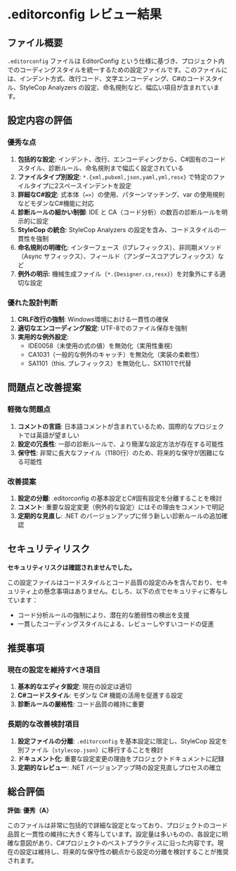 # .editorconfig レビュー結果

## ファイル概要

`.editorconfig` ファイルは EditorConfig という仕様に基づき、プロジェクト内でのコーディングスタイルを統一するための設定ファイルです。このファイルには、インデント方式、改行コード、文字エンコーディング、C#のコードスタイル、StyleCop Analyzers の設定、命名規則など、幅広い項目が含まれています。

## 設定内容の評価

### 優秀な点

1. **包括的な設定**: インデント、改行、エンコーディングから、C#固有のコードスタイル、診断ルール、命名規則まで幅広く設定されている
2. **ファイルタイプ別設定**: `*.{xml,pubxml,json,yaml,yml,resx}` で特定のファイルタイプに2スペースインデントを設定
3. **詳細なC#設定**: 式本体（`=>`）の使用、パターンマッチング、var の使用規則などモダンなC#機能に対応
4. **診断ルールの細かい制御**: IDE と CA（コード分析）の数百の診断ルールを明示的に設定
5. **StyleCop の統合**: StyleCop Analyzers の設定を含み、コードスタイルの一貫性を強制
6. **命名規則の明確化**: インターフェース（Iプレフィックス）、非同期メソッド（Async サフィックス）、フィールド（アンダースコアプレフィックス）など
7. **例外の明示**: 機械生成ファイル（`*.{Designer.cs,resx}`）を対象外にする適切な設定

### 優れた設計判断

1. **CRLF改行の強制**: Windows環境における一貫性の確保
2. **適切なエンコーディング設定**: UTF-8でのファイル保存を強制
3. **実用的な例外設定**: 
   - IDE0058（未使用の式の値）を無効化（実用性重視）
   - CA1031（一般的な例外のキャッチ）を無効化（実装の柔軟性）
   - SA1101（this. プレフィックス）を無効化し、SX1101で代替

## 問題点と改善提案

### 軽微な問題点

1. **コメントの言語**: 日本語コメントが含まれているため、国際的なプロジェクトでは英語が望ましい
2. **設定の冗長性**: 一部の診断ルールで、より簡潔な設定方法が存在する可能性
3. **保守性**: 非常に長大なファイル（1180行）のため、将来的な保守が困難になる可能性

### 改善提案

1. **設定の分離**: .editorconfig の基本設定とC#固有設定を分離することを検討
2. **コメント**: 重要な設定変更（例外的な設定）にはその理由をコメントで明記
3. **定期的な見直し**: .NET のバージョンアップに伴う新しい診断ルールの追加確認

## セキュリティリスク

**セキュリティリスクは確認されませんでした。**

この設定ファイルはコードスタイルとコード品質の設定のみを含んでおり、セキュリティ上の懸念事項はありません。むしろ、以下の点でセキュリティに寄与しています：

- コード分析ルールの強制により、潜在的な脆弱性の検出を支援
- 一貫したコーディングスタイルによる、レビューしやすいコードの促進

## 推奨事項

### 現在の設定を維持すべき項目

1. **基本的なエディタ設定**: 現在の設定は適切
2. **C#コードスタイル**: モダンな C# 機能の活用を促進する設定
3. **診断ルールの厳格性**: コード品質の維持に重要

### 長期的な改善検討項目

1. **設定ファイルの分離**: `.editorconfig` を基本設定に限定し、StyleCop 設定を別ファイル（`stylecop.json`）に移行することを検討
2. **ドキュメント化**: 重要な設定変更の理由をプロジェクトドキュメントに記録
3. **定期的なレビュー**: .NET バージョンアップ時の設定見直しプロセスの確立

## 総合評価

**評価: 優秀（A）**

このファイルは非常に包括的で詳細な設定となっており、プロジェクトのコード品質と一貫性の維持に大きく寄与しています。設定量は多いものの、各設定に明確な意図があり、C#プロジェクトのベストプラクティスに沿った内容です。現在の設定は維持し、将来的な保守性の観点から設定の分離を検討することが推奨されます。